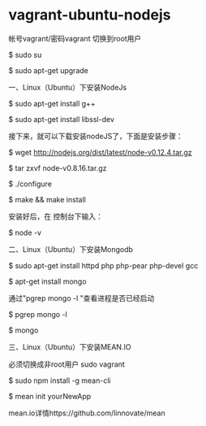# vagrant-ubuntu-nodejs
帐号vagrant/密码vagrant
切换到root用户

$ sudo su

$ sudo apt-get upgrade

一、Linux（Ubuntu）下安装NodeJs

$ sudo apt-get install g++

$ sudo apt-get install libssl-dev


接下来，就可以下载安装nodeJS了，下面是安装步骤：

$ wget http://nodejs.org/dist/latest/node-v0.12.4.tar.gz

$ tar zxvf node-v0.8.16.tar.gz

$ ./configure

$ make && make install


安装好后，在 控制台下输入：

$ node -v


二、Linux（Ubuntu）下安装Mongodb

$ sudo apt-get install httpd php php-pear php-devel gcc

$ apt-get install mongo


通过"pgrep mongo -l "查看进程是否已经启动

$ pgrep mongo -l

$ mongo


三、Linux（Ubuntu）下安装MEAN.IO

必须切换成非root用户 sudo vagrant

$ sudo npm install -g mean-cli 

$ mean init yourNewApp


mean.io详情https://github.com/linnovate/mean

